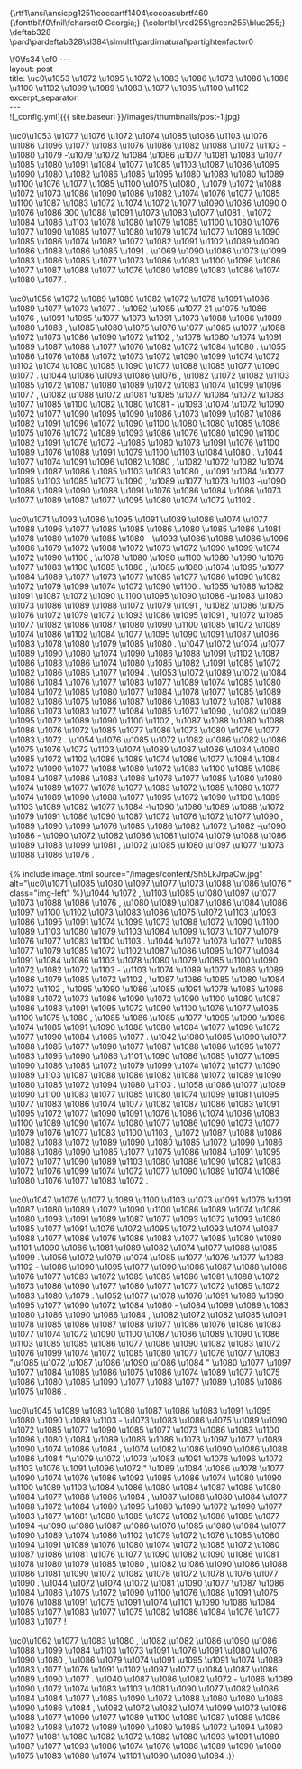 {\rtf1\ansi\ansicpg1251\cocoartf1404\cocoasubrtf460
{\fonttbl\f0\fnil\fcharset0 Georgia;}
{\colortbl;\red255\green255\blue255;}
\deftab328
\pard\pardeftab328\sl384\slmult1\pardirnatural\partightenfactor0

\f0\fs34 \cf0 ---\
layout: post\
title: \uc0\u1053 \u1072 \u1095 \u1072 \u1083 \u1086  \u1073 \u1086 \u1088 \u1100 \u1102 \u1099  \u1089  \u1083 \u1077 \u1085 \u1100 \u1102 \
excerpt_separator: <!--more-->\
---\
![_config.yml](\{\{ site.baseurl \}\}/images/thumbnails/post-1.jpg)\
\
\uc0\u1053 \u1077 \u1076 \u1072 \u1074 \u1085 \u1086  \u1103  \u1076 \u1086 \u1096 \u1077 \u1083  \u1076 \u1086  \u1082 \u1088 \u1072 \u1103  - \u1080 \u1079 -\u1079 \u1072  \u1084 \u1086 \u1077 \u1081  \u1083 \u1077 \u1085 \u1080  \u1091  \u1084 \u1077 \u1085 \u1103  \u1087 \u1086 \u1095 \u1090 \u1080  \u1082 \u1086 \u1085 \u1095 \u1080 \u1083 \u1080 \u1089 \u1100  \u1076 \u1077 \u1085 \u1100 \u1075 \u1080 , \u1079 \u1072 \u1088 \u1072 \u1073 \u1086 \u1090 \u1086 \u1082  \u1074  \u1076 \u1077 \u1085 \u1100  \u1087 \u1083 \u1072 \u1074 \u1072 \u1077 \u1090  \u1086 \u1090  0 \u1076 \u1086  300 \u1088 \u1091 \u1073 \u1083 \u1077 \u1081 , \u1072  \u1084 \u1086 \u1103  \u1078 \u1080 \u1079 \u1085 \u1100  \u1080 \u1076 \u1077 \u1090  \u1085 \u1077 \u1080 \u1079 \u1074 \u1077 \u1089 \u1090 \u1085 \u1086  \u1074  \u1082 \u1072 \u1082 \u1091 \u1102  \u1089 \u1090 \u1086 \u1088 \u1086 \u1085 \u1091 . \u1069 \u1090 \u1086  \u1073 \u1099 \u1083 \u1086  \u1085 \u1077 \u1073 \u1086 \u1083 \u1100 \u1096 \u1086 \u1077  \u1087 \u1088 \u1077 \u1076 \u1080 \u1089 \u1083 \u1086 \u1074 \u1080 \u1077 .\
\
\uc0\u1056 \u1072 \u1089 \u1089 \u1082 \u1072 \u1078 \u1091  \u1086  \u1089 \u1077 \u1073 \u1077 . \u1052 \u1085 \u1077  21 \u1075 \u1086 \u1076 , \u1091 \u1095 \u1077 \u1073 \u1091  \u1073 \u1088 \u1086 \u1089 \u1080 \u1083 , \u1085 \u1080 \u1075 \u1076 \u1077  \u1085 \u1077  \u1088 \u1072 \u1073 \u1086 \u1090 \u1072 \u1102 , \u1078 \u1080 \u1074 \u1091  \u1089  \u1087 \u1088 \u1077 \u1076 \u1082 \u1072 \u1084 \u1080 . \u1055 \u1086 \u1076 \u1088 \u1072 \u1073 \u1072 \u1090 \u1099 \u1074 \u1072 \u1102  \u1074  \u1080 \u1085 \u1090 \u1077 \u1088 \u1085 \u1077 \u1090 \u1077 . \u1044 \u1086 \u1093 \u1086 \u1076 , \u1082 \u1072 \u1082  \u1103  \u1085 \u1072 \u1087 \u1080 \u1089 \u1072 \u1083  \u1074 \u1099 \u1096 \u1077 , \u1082 \u1088 \u1072 \u1081 \u1085 \u1077  \u1084 \u1072 \u1083 \u1077 \u1085 \u1100 \u1082 \u1080 \u1081  <!--more--> - \u1093 \u1074 \u1072 \u1090 \u1072 \u1077 \u1090  \u1095 \u1090 \u1086 \u1073 \u1099  \u1087 \u1086 \u1082 \u1091 \u1096 \u1072 \u1090 \u1100  \u1080  \u1080 \u1085 \u1086 \u1075 \u1076 \u1072  \u1089 \u1093 \u1086 \u1076 \u1080 \u1090 \u1100  \u1082 \u1091 \u1076 \u1072 -\u1085 \u1080 \u1073 \u1091 \u1076 \u1100  \u1089  \u1076 \u1088 \u1091 \u1079 \u1100 \u1103 \u1084 \u1080 . \u1044 \u1077 \u1074 \u1091 \u1096 \u1082 \u1080 , \u1082 \u1072 \u1082  \u1074 \u1099  \u1087 \u1086 \u1085 \u1103 \u1083 \u1080 , \u1091  \u1084 \u1077 \u1085 \u1103  \u1085 \u1077 \u1090 , \u1089 \u1077 \u1073 \u1103 -\u1090 \u1086  \u1089  \u1090 \u1088 \u1091 \u1076 \u1086 \u1084  \u1086 \u1073 \u1077 \u1089 \u1087 \u1077 \u1095 \u1080 \u1074 \u1072 \u1102 .\
\
\uc0\u1071  \u1093 \u1086 \u1095 \u1091  \u1089 \u1086 \u1074 \u1077 \u1088 \u1096 \u1077 \u1085 \u1085 \u1086  \u1080 \u1085 \u1086 \u1081  \u1078 \u1080 \u1079 \u1085 \u1080  - \u1093 \u1086 \u1088 \u1086 \u1096 \u1086  \u1079 \u1072 \u1088 \u1072 \u1073 \u1072 \u1090 \u1099 \u1074 \u1072 \u1090 \u1100 , \u1078 \u1080 \u1090 \u1100  \u1086 \u1090 \u1076 \u1077 \u1083 \u1100 \u1085 \u1086 , \u1085 \u1080  \u1074  \u1095 \u1077 \u1084  \u1089 \u1077 \u1073 \u1077  \u1085 \u1077  \u1086 \u1090 \u1082 \u1072 \u1079 \u1099 \u1074 \u1072 \u1090 \u1100 . \u1055 \u1086 \u1082 \u1091 \u1087 \u1072 \u1090 \u1100  \u1095 \u1090 \u1086 -\u1083 \u1080 \u1073 \u1086  \u1089 \u1088 \u1072 \u1079 \u1091 , \u1082 \u1086 \u1075 \u1076 \u1072  \u1079 \u1072 \u1093 \u1086 \u1095 \u1091 , \u1072  \u1085 \u1077  \u1082 \u1086 \u1087 \u1080 \u1090 \u1100  \u1085 \u1072  \u1089 \u1074 \u1086 \u1102  \u1084 \u1077 \u1095 \u1090 \u1091  \u1087 \u1086 \u1083 \u1078 \u1080 \u1079 \u1085 \u1080 . \u1047 \u1072 \u1074 \u1077 \u1089 \u1090 \u1080  \u1074 \u1090 \u1086 \u1088 \u1091 \u1102  \u1087 \u1086 \u1083 \u1086 \u1074 \u1080 \u1085 \u1082 \u1091  \u1085 \u1072 \u1082 \u1086 \u1085 \u1077 \u1094 . \u1053 \u1072  \u1089 \u1072 \u1084 \u1086 \u1084  \u1076 \u1077 \u1083 \u1077  \u1089  \u1074 \u1085 \u1080 \u1084 \u1072 \u1085 \u1080 \u1077 \u1084  \u1078 \u1077 \u1085 \u1089 \u1082 \u1086 \u1075 \u1086  \u1087 \u1086 \u1083 \u1072  \u1087 \u1088 \u1086 \u1073 \u1083 \u1077 \u1084  \u1085 \u1077 \u1090 , \u1082  \u1089 \u1095 \u1072 \u1089 \u1090 \u1100 \u1102 , \u1087 \u1088 \u1080 \u1088 \u1086 \u1076 \u1072  \u1085 \u1077  \u1086 \u1073 \u1080 \u1076 \u1077 \u1083 \u1072 . \u1054 \u1076 \u1085 \u1072 \u1082 \u1086  \u1082 \u1086 \u1075 \u1076 \u1072  \u1103  \u1074 \u1089 \u1087 \u1086 \u1084 \u1080 \u1085 \u1072 \u1102  \u1086  \u1089 \u1074 \u1086 \u1077 \u1084  \u1084 \u1072 \u1090 \u1077 \u1088 \u1080 \u1072 \u1083 \u1100 \u1085 \u1086 \u1084  \u1087 \u1086 \u1083 \u1086 \u1078 \u1077 \u1085 \u1080 \u1080  \u1074 \u1089 \u1077  \u1078 \u1077 \u1083 \u1072 \u1085 \u1080 \u1077  \u1074 \u1089 \u1090 \u1088 \u1077 \u1095 \u1072 \u1090 \u1100 \u1089 \u1103  \u1089  \u1082 \u1077 \u1084 -\u1090 \u1086  \u1089 \u1088 \u1072 \u1079 \u1091  \u1086 \u1090 \u1087 \u1072 \u1076 \u1072 \u1077 \u1090 , \u1089 \u1090 \u1099 \u1076 \u1085 \u1086  \u1082 \u1072 \u1082 -\u1090 \u1086  - \u1090 \u1072 \u1082 \u1086 \u1081  \u1074 \u1079 \u1088 \u1086 \u1089 \u1083 \u1099 \u1081 , \u1072  \u1085 \u1080 \u1097 \u1077 \u1073 \u1088 \u1086 \u1076 .\
\
\{% include image.html source="/images/content/Sh5LkJrpaCw.jpg" alt="\uc0\u1071  \u1085 \u1080 \u1097 \u1077 \u1073 \u1088 \u1086 \u1076 " class="img-left" %\}\u1044 \u1072 , \u1103  \u1085 \u1080 \u1097 \u1077 \u1073 \u1088 \u1086 \u1076 , \u1080  \u1089  \u1087 \u1086 \u1084 \u1086 \u1097 \u1100 \u1102  \u1073 \u1083 \u1086 \u1075 \u1072  \u1103  \u1093 \u1086 \u1095 \u1091  \u1074 \u1099 \u1073 \u1088 \u1072 \u1090 \u1100 \u1089 \u1103  \u1080 \u1079  \u1103 \u1084 \u1099  \u1073 \u1077 \u1079 \u1076 \u1077 \u1083 \u1100 \u1103 . \u1044 \u1072 \u1078 \u1077  \u1085 \u1077  \u1079 \u1085 \u1072 \u1102  \u1087 \u1086 \u1095 \u1077 \u1084 \u1091  \u1084 \u1086 \u1103  \u1078 \u1080 \u1079 \u1085 \u1100  \u1090 \u1072 \u1082 \u1072 \u1103  - \u1103  \u1074 \u1089 \u1077  \u1086 \u1089 \u1086 \u1079 \u1085 \u1072 \u1102 , \u1087 \u1086 \u1085 \u1080 \u1084 \u1072 \u1102 , \u1095 \u1090 \u1086  \u1085 \u1091 \u1078 \u1085 \u1086  \u1088 \u1072 \u1073 \u1086 \u1090 \u1072 \u1090 \u1100  \u1080  \u1087 \u1086 \u1083 \u1091 \u1095 \u1072 \u1090 \u1100  \u1076 \u1077 \u1085 \u1100 \u1075 \u1080 , \u1085 \u1086  \u1085 \u1077 \u1095 \u1090 \u1086  \u1074 \u1085 \u1091 \u1090 \u1088 \u1080  \u1084 \u1077 \u1096 \u1072 \u1077 \u1090  \u1084 \u1085 \u1077 . \u1042  \u1080 \u1085 \u1090 \u1077 \u1088 \u1085 \u1077 \u1090 \u1077  \u1087 \u1088 \u1086 \u1095 \u1077 \u1083  \u1095 \u1090 \u1086  \u1101 \u1090 \u1086  \u1085 \u1077 \u1095 \u1090 \u1086  \u1085 \u1072 \u1079 \u1099 \u1074 \u1072 \u1077 \u1090 \u1089 \u1103  \u1087 \u1088 \u1086 \u1082 \u1088 \u1072 \u1089 \u1090 \u1080 \u1085 \u1072 \u1094 \u1080 \u1103 . \u1058 \u1086  \u1077 \u1089 \u1090 \u1100  \u1083 \u1077 \u1085 \u1080 \u1074 \u1099 \u1081  \u1095 \u1077 \u1083 \u1086 \u1074 \u1077 \u1082  \u1087 \u1086 \u1083 \u1091 \u1095 \u1072 \u1077 \u1090  \u1091 \u1076 \u1086 \u1074 \u1086 \u1083 \u1100 \u1089 \u1090 \u1074 \u1080 \u1077  \u1086 \u1090  \u1073 \u1077 \u1079 \u1076 \u1077 \u1083 \u1100 \u1103 , \u1072  \u1087 \u1088 \u1086 \u1082 \u1088 \u1072 \u1089 \u1090 \u1080 \u1085 \u1072 \u1090 \u1086 \u1088  \u1086 \u1090  \u1085 \u1077 \u1075 \u1086  \u1084 \u1091 \u1095 \u1072 \u1077 \u1090 \u1089 \u1103  \u1080  \u1086 \u1090 \u1082 \u1083 \u1072 \u1076 \u1099 \u1074 \u1072 \u1077 \u1090  \u1089 \u1074 \u1086 \u1080  \u1076 \u1077 \u1083 \u1072 .\
\
\uc0\u1047 \u1076 \u1077 \u1089 \u1100  \u1103  \u1073 \u1091 \u1076 \u1091  \u1087 \u1080 \u1089 \u1072 \u1090 \u1100  \u1086  \u1089 \u1074 \u1086 \u1080 \u1093  \u1091 \u1089 \u1087 \u1077 \u1093 \u1072 \u1093  \u1080  \u1085 \u1077 \u1091 \u1076 \u1072 \u1095 \u1072 \u1093  \u1074  \u1087 \u1088 \u1077 \u1086 \u1076 \u1086 \u1083 \u1077 \u1085 \u1080 \u1080  \u1101 \u1090 \u1086 \u1081  \u1089 \u1082 \u1074 \u1077 \u1088 \u1085 \u1099 . \u1056 \u1072 \u1079  \u1074  \u1085 \u1077 \u1076 \u1077 \u1083 \u1102  - \u1086 \u1090 \u1095 \u1077 \u1090  \u1086  \u1087 \u1088 \u1086 \u1076 \u1077 \u1083 \u1072 \u1085 \u1085 \u1086 \u1081  \u1088 \u1072 \u1073 \u1086 \u1090 \u1077  \u1080  \u1077 \u1077  \u1072 \u1085 \u1072 \u1083 \u1080 \u1079 . \u1052 \u1077 \u1078 \u1076 \u1091  \u1086 \u1090 \u1095 \u1077 \u1090 \u1072 \u1084 \u1080  - \u1084 \u1099 \u1089 \u1083 \u1080  \u1086  \u1090 \u1086 \u1084 , \u1082 \u1072 \u1082  \u1085 \u1091 \u1078 \u1085 \u1086  \u1087 \u1088 \u1077 \u1086 \u1076 \u1086 \u1083 \u1077 \u1074 \u1072 \u1090 \u1100  \u1087 \u1086 \u1089 \u1090 \u1086 \u1103 \u1085 \u1085 \u1086 \u1077  \u1086 \u1090 \u1082 \u1083 \u1072 \u1076 \u1099 \u1074 \u1072 \u1085 \u1080 \u1077  \u1076 \u1077 \u1083  "\u1085 \u1072  \u1087 \u1086 \u1090 \u1086 \u1084 " \u1080  \u1077 \u1097 \u1077  \u1084 \u1085 \u1086 \u1075 \u1086  \u1074 \u1089 \u1077 \u1075 \u1086  \u1080 \u1085 \u1090 \u1077 \u1088 \u1077 \u1089 \u1085 \u1086 \u1075 \u1086 .\
\
\uc0\u1045 \u1089 \u1083 \u1080  \u1087 \u1086 \u1083 \u1091 \u1095 \u1080 \u1090 \u1089 \u1103  - \u1073 \u1083 \u1086 \u1075  \u1089 \u1090 \u1072 \u1085 \u1077 \u1090  \u1085 \u1077 \u1073 \u1086 \u1083 \u1100 \u1096 \u1080 \u1084  \u1089 \u1086 \u1086 \u1073 \u1097 \u1077 \u1089 \u1090 \u1074 \u1086 \u1084 , \u1074  \u1082 \u1086 \u1090 \u1086 \u1088 \u1086 \u1084  "\u1079 \u1072 \u1073 \u1083 \u1091 \u1076 \u1096 \u1072 \u1103  \u1076 \u1091 \u1096 \u1072 " \u1089 \u1084 \u1086 \u1078 \u1077 \u1090  \u1074 \u1076 \u1086 \u1093 \u1085 \u1086 \u1074 \u1080 \u1090 \u1100 \u1089 \u1103  \u1084 \u1086 \u1080 \u1084  \u1087 \u1088 \u1080 \u1084 \u1077 \u1088 \u1086 \u1084 , \u1087 \u1088 \u1080 \u1084 \u1077 \u1088 \u1072 \u1084 \u1080  \u1095 \u1080 \u1090 \u1072 \u1090 \u1077 \u1083 \u1077 \u1081  \u1080  \u1085 \u1072 \u1082 \u1086 \u1085 \u1077 \u1094 -\u1090 \u1086  \u1087 \u1086 \u1076 \u1085 \u1080 \u1084 \u1077 \u1090  \u1089 \u1074 \u1086 \u1102  \u1079 \u1072 \u1076 \u1085 \u1080 \u1094 \u1091  \u1089  \u1076 \u1080 \u1074 \u1072 \u1085 \u1072  \u1080  \u1087 \u1086 \u1081 \u1076 \u1077 \u1090  \u1082  \u1090 \u1086 \u1081  \u1078 \u1080 \u1079 \u1085 \u1080 , \u1082 \u1086 \u1090 \u1086 \u1088 \u1086 \u1081  \u1090 \u1072 \u1082  \u1078 \u1072 \u1078 \u1076 \u1077 \u1090 . \u1044 \u1072 \u1074 \u1072 \u1081 \u1090 \u1077  \u1087 \u1086 \u1084 \u1086 \u1075 \u1072 \u1090 \u1100  \u1076 \u1088 \u1091 \u1075  \u1076 \u1088 \u1091 \u1075 \u1091  \u1074  \u1101 \u1090 \u1086 \u1084  \u1085 \u1077 \u1083 \u1077 \u1075 \u1082 \u1086 \u1084  \u1076 \u1077 \u1083 \u1077 !\
\
\uc0\u1062 \u1077 \u1083 \u1080 , \u1082  \u1082 \u1086 \u1090 \u1086 \u1088 \u1099 \u1084  \u1103  \u1073 \u1091 \u1076 \u1091  \u1080 \u1076 \u1090 \u1080 , \u1086 \u1079 \u1074 \u1091 \u1095 \u1091  \u1074  \u1089 \u1083 \u1077 \u1076 \u1091 \u1102 \u1097 \u1077 \u1084  \u1087 \u1086 \u1089 \u1090 \u1077 . \u1040  \u1087 \u1086 \u1082 \u1072  - \u1086 \u1089 \u1090 \u1072 \u1074 \u1083 \u1103 \u1081 \u1090 \u1077  \u1082 \u1086 \u1084 \u1084 \u1077 \u1085 \u1090 \u1072 \u1088 \u1080 \u1080  \u1086  \u1090 \u1086 \u1084 , \u1082 \u1072 \u1082  \u1074 \u1099  \u1073 \u1086 \u1088 \u1077 \u1090 \u1077 \u1089 \u1100  \u1089  \u1087 \u1088 \u1086 \u1082 \u1088 \u1072 \u1089 \u1090 \u1080 \u1085 \u1072 \u1094 \u1080 \u1077 \u1081  \u1080  \u1082 \u1072 \u1082 \u1080 \u1093  \u1091 \u1089 \u1087 \u1077 \u1093 \u1086 \u1074  \u1076 \u1086 \u1089 \u1090 \u1080 \u1075 \u1083 \u1080  \u1074  \u1101 \u1090 \u1086 \u1084  :)}